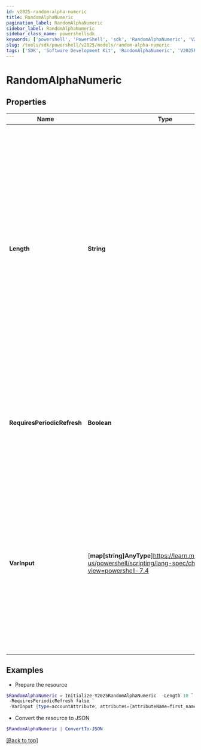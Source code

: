 ```yaml
---
id: v2025-random-alpha-numeric
title: RandomAlphaNumeric
pagination_label: RandomAlphaNumeric
sidebar_label: RandomAlphaNumeric
sidebar_class_name: powershellsdk
keywords: ['powershell', 'PowerShell', 'sdk', 'RandomAlphaNumeric', 'V2025RandomAlphaNumeric'] 
slug: /tools/sdk/powershell/v2025/models/random-alpha-numeric
tags: ['SDK', 'Software Development Kit', 'RandomAlphaNumeric', 'V2025RandomAlphaNumeric']
---
```



# RandomAlphaNumeric

## Properties

Name | Type | Description | Notes
------------ | ------------- | ------------- | -------------
**Length** | **String** | This is an integer value specifying the size/number of characters the random string must contain   * This value must be a positive number and cannot be blank   * If no length is provided, the transform will default to a value of `32`   * Due to identity attribute data constraints, the maximum allowable value is `450` characters  | [optional] 
**RequiresPeriodicRefresh** | **Boolean** | A value that indicates whether the transform logic should be re-evaluated every evening as part of the identity refresh process | [optional] [default to $false]
**VarInput** | [**map[string]AnyType**]https://learn.microsoft.com/en-us/powershell/scripting/lang-spec/chapter-04?view=powershell-7.4 | This is an optional attribute that can explicitly define the input data which will be fed into the transform logic. If input is not provided, the transform will take its input from the source and attribute combination configured via the UI. | [optional] 

## Examples

- Prepare the resource
```powershell
$RandomAlphaNumeric = Initialize-V2025RandomAlphaNumeric  -Length 10 `
 -RequiresPeriodicRefresh false `
 -VarInput {type=accountAttribute, attributes={attributeName=first_name, sourceName=Source}}
```

- Convert the resource to JSON
```powershell
$RandomAlphaNumeric | ConvertTo-JSON
```


[[Back to top]](#) 

